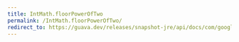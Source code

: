 ```yaml
---
title: IntMath.floorPowerOfTwo
permalink: /IntMath.floorPowerOfTwo/
redirect_to: https://guava.dev/releases/snapshot-jre/api/docs/com/google/common/math/IntMath.html#floorPowerOfTwo-int-
---
```

